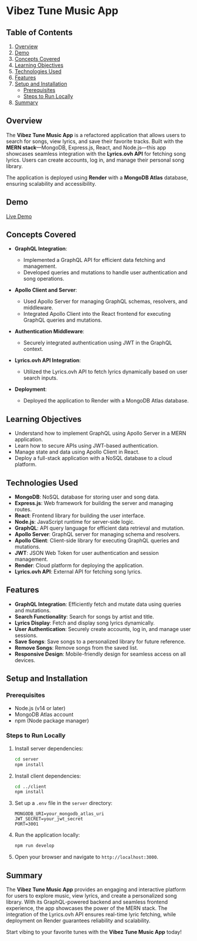 # Vibez Tune Music App

## Table of Contents

1. [Overview](#overview)
2. [Demo](#demo)
3. [Concepts Covered](#concepts-covered)
4. [Learning Objectives](#learning-objectives)
5. [Technologies Used](#technologies-used)
6. [Features](#features)
7. [Setup and Installation](#setup-and-installation)
   - [Prerequisites](#prerequisites)
   - [Steps to Run Locally](#steps-to-run-locally)
8. [Summary](#summary)

## Overview

The **Vibez Tune Music App** is a refactored application that allows users to search for songs, view lyrics, and save their favorite tracks. Built with the **MERN stack**—MongoDB, Express.js, React, and Node.js—this app showcases seamless integration with the **Lyrics.ovh API** for fetching song lyrics. Users can create accounts, log in, and manage their personal song library.

The application is deployed using **Render** with a **MongoDB Atlas** database, ensuring scalability and accessibility.

## Demo

[Live Demo](https://vibez-tune-music-app.onrender.com)

## Concepts Covered

- **GraphQL Integration**:

  - Implemented a GraphQL API for efficient data fetching and management.
  - Developed queries and mutations to handle user authentication and song operations.

- **Apollo Client and Server**:

  - Used Apollo Server for managing GraphQL schemas, resolvers, and middleware.
  - Integrated Apollo Client into the React frontend for executing GraphQL queries and mutations.

- **Authentication Middleware**:

  - Securely integrated authentication using JWT in the GraphQL context.

- **Lyrics.ovh API Integration**:

  - Utilized the Lyrics.ovh API to fetch lyrics dynamically based on user search inputs.

- **Deployment**:

  - Deployed the application to Render with a MongoDB Atlas database.

## Learning Objectives

- Understand how to implement GraphQL using Apollo Server in a MERN application.
- Learn how to secure APIs using JWT-based authentication.
- Manage state and data using Apollo Client in React.
- Deploy a full-stack application with a NoSQL database to a cloud platform.

## Technologies Used

- **MongoDB**: NoSQL database for storing user and song data.
- **Express.js**: Web framework for building the server and managing routes.
- **React**: Frontend library for building the user interface.
- **Node.js**: JavaScript runtime for server-side logic.
- **GraphQL**: API query language for efficient data retrieval and mutation.
- **Apollo Server**: GraphQL server for managing schema and resolvers.
- **Apollo Client**: Client-side library for executing GraphQL queries and mutations.
- **JWT**: JSON Web Token for user authentication and session management.
- **Render**: Cloud platform for deploying the application.
- **Lyrics.ovh API**: External API for fetching song lyrics.

## Features

- **GraphQL Integration**: Efficiently fetch and mutate data using queries and mutations.
- **Search Functionality**: Search for songs by artist and title.
- **Lyrics Display**: Fetch and display song lyrics dynamically.
- **User Authentication**: Securely create accounts, log in, and manage user sessions.
- **Save Songs**: Save songs to a personalized library for future reference.
- **Remove Songs**: Remove songs from the saved list.
- **Responsive Design**: Mobile-friendly design for seamless access on all devices.

## Setup and Installation

### Prerequisites

- Node.js (v14 or later)
- MongoDB Atlas account
- npm (Node package manager)

### Steps to Run Locally

1. Install server dependencies:

   ```bash
   cd server
   npm install
   ```

2. Install client dependencies:

   ```bash
   cd ../client
   npm install
   ```

3. Set up a `.env` file in the `server` directory:

   ```plaintext
   MONGODB_URI=your_mongodb_atlas_uri
   JWT_SECRET=your_jwt_secret
   PORT=3001
   ```

4. Run the application locally:

   ```bash
   npm run develop
   ```

5. Open your browser and navigate to `http://localhost:3000`.

## Summary

The **Vibez Tune Music App** provides an engaging and interactive platform for users to explore music, view lyrics, and create a personalized song library. With its GraphQL-powered backend and seamless frontend experience, the app showcases the power of the MERN stack. The integration of the Lyrics.ovh API ensures real-time lyric fetching, while deployment on Render guarantees reliability and scalability.

Start vibing to your favorite tunes with the **Vibez Tune Music App** today!
